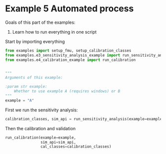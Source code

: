  # Example 5 Automated process
 Goals of this part of the examples:
 1. Learn how to run everything in one script

 Start by importing everything
```python
from examples import setup_fmu, setup_calibration_classes
from examples.e3_sensitivity_analysis_example import run_sensitivity_analysis
from examples.e4_calibration_example import run_calibration


"""
Arguments of this example:

:param str example:
    Whether to use example A (requires windows) or B
"""
example = "A"
```
 First we run the sensitivity analysis:
```python
calibration_classes, sim_api = run_sensitivity_analysis(example=example)
```
 Then the calibration and validation
```python
run_calibration(example=example,
                sim_api=sim_api,
                cal_classes=calibration_classes)
```
